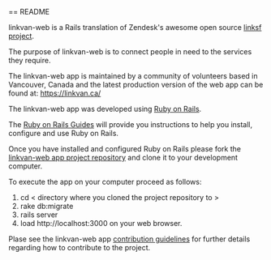 == README

linkvan-web is a Rails translation of Zendesk's awesome open source [linksf project](https://github.com/zendesk/linksf.).

The purpose of linkvan-web is to connect people in need to the services they require.

The linkvan-web app is maintained by a community of volunteers based in Vancouver, Canada and the latest production version of the web app can be found at: https://linkvan.ca/

The linkvan-web app was developed using [Ruby on Rails](https://rubyonrails.org/).

The [Ruby on Rails Guides](https://guides.rubyonrails.org/) will provide you instructions to help you install, configure and use Ruby on Rails.

Once you have installed and configured Ruby on Rails please fork the [linkvan-web app project repository](https://github.com/linkvan/linkvan-web) and clone it to your development computer.

To execute the app on your computer proceed as follows:

1. cd < directory where you cloned the project repository to >
2. rake db:migrate
3. rails server
4. load http://localhost:3000 on your web browser.

Plase see the linkvan-web app [contribution guidelines](CONTRIBUTING.md) for  further details regarding how to contribute to the project.
